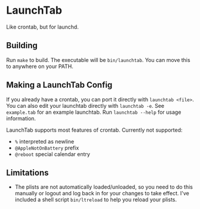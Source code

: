 # LaunchTab
Like crontab, but for launchd.

## Building
Run `make` to build. The executable will be `bin/launchtab`. You can move this
to anywhere on your PATH.

## Making a LaunchTab Config
If you already have a crontab, you can port it directly with `launchtab <file>`.
You can also edit your launchtab directly with `launchtab -e`. See `example.tab`
for an example launchtab. Run `launchtab --help` for usage information.

LaunchTab supports most features of crontab. Currently not supported:
- `%` interpreted as newline
- `@AppleNotOnBattery` prefix
- `@reboot` special calendar entry

## Limitations
- The plists are not automatically loaded/unloaded, so you need to do this
	manually or logout and log back in for your changes to take effect. I've
	included a shell script `bin/ltreload` to help you reload your plists.
